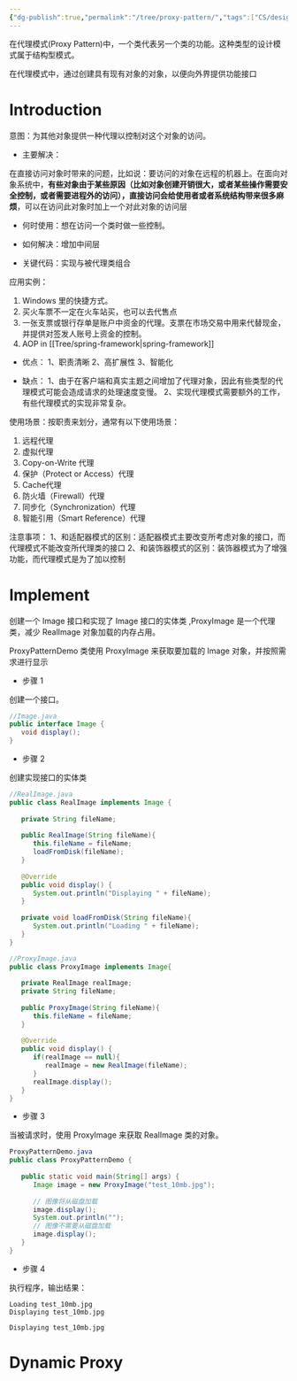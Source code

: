 ```yaml
---
{"dg-publish":true,"permalink":"/tree/proxy-pattern/","tags":["CS/design-patterns/structural-patterns"],"created":"2022-08-16T15:16:19.644+08:00","updated":"2023-08-27T04:46:54.392+08:00"}
---
```



在代理模式(Proxy Pattern)中，一个类代表另一个类的功能。这种类型的设计模式属于结构型模式。

在代理模式中，通过创建具有现有对象的对象，以便向外界提供功能接口

# Introduction

意图：为其他对象提供一种代理以控制对这个对象的访问。

- 主要解决：

在直接访问对象时带来的问题，比如说：要访问的对象在远程的机器上。在面向对象系统中，**有些对象由于某些原因（比如对象创建开销很大，或者某些操作需要安全控制，或者需要进程外的访问），直接访问会给使用者或者系统结构带来很多麻烦**，可以在访问此对象时加上一个对此对象的访问层

- 何时使用：想在访问一个类时做一些控制。

- 如何解决：增加中间层

- 关键代码：实现与被代理类组合

应用实例：
 1. Windows 里的快捷方式。
 2. 买火车票不一定在火车站买，也可以去代售点
 3. 一张支票或银行存单是账户中资金的代理。支票在市场交易中用来代替现金，并提供对签发人账号上资金的控制。
 4. AOP in [[Tree/spring-framework\|spring-framework]]

- 优点： 1、职责清晰  2、高扩展性  3、智能化

- 缺点： 1、由于在客户端和真实主题之间增加了代理对象，因此有些类型的代理模式可能会造成请求的处理速度变慢。 2、实现代理模式需要额外的工作，有些代理模式的实现非常复杂。

使用场景：按职责来划分，通常有以下使用场景：
 
1. 远程代理 
2. 虚拟代理 
3. Copy-on-Write 代理 
4. 保护（Protect or Access）代理 
5. Cache代理
6. 防火墙（Firewall）代理 
7. 同步化（Synchronization）代理
8. 智能引用（Smart Reference）代理

注意事项： 1、和适配器模式的区别：适配器模式主要改变所考虑对象的接口，而代理模式不能改变所代理类的接口  2、和装饰器模式的区别：装饰器模式为了增强功能，而代理模式是为了加以控制

# Implement

创建一个 Image 接口和实现了 Image 接口的实体类 ,ProxyImage 是一个代理类，减少 RealImage 对象加载的内存占用。

ProxyPatternDemo 类使用 ProxyImage 来获取要加载的 Image 对象，并按照需求进行显示

- 步骤 1

创建一个接口。
```java
//Image.java
public interface Image {
   void display();
}
```
- 步骤 2

创建实现接口的实体类

```java
//RealImage.java
public class RealImage implements Image {
 
   private String fileName;
 
   public RealImage(String fileName){
      this.fileName = fileName;
      loadFromDisk(fileName);
   }
 
   @Override
   public void display() {
      System.out.println("Displaying " + fileName);
   }
 
   private void loadFromDisk(String fileName){
      System.out.println("Loading " + fileName);
   }
}
```
```java
//ProxyImage.java
public class ProxyImage implements Image{
 
   private RealImage realImage;
   private String fileName;
 
   public ProxyImage(String fileName){
      this.fileName = fileName;
   }
 
   @Override
   public void display() {
      if(realImage == null){
         realImage = new RealImage(fileName);
      }
      realImage.display();
   }
}
```
- 步骤 3

当被请求时，使用 ProxyImage 来获取 RealImage 类的对象。
```java
ProxyPatternDemo.java
public class ProxyPatternDemo {
   
   public static void main(String[] args) {
      Image image = new ProxyImage("test_10mb.jpg");
 
      // 图像将从磁盘加载
      image.display(); 
      System.out.println("");
      // 图像不需要从磁盘加载
      image.display();  
   }
}
```
- 步骤 4

执行程序，输出结果：
```
Loading test_10mb.jpg
Displaying test_10mb.jpg

Displaying test_10mb.jpg
```


# Dynamic Proxy
